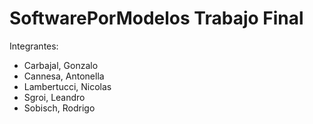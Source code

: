 # SoftwarePorModelos Trabajo Final

Integrantes:
- Carbajal, Gonzalo
- Cannesa, Antonella
- Lambertucci, Nicolas
- Sgroi, Leandro
- Sobisch, Rodrigo